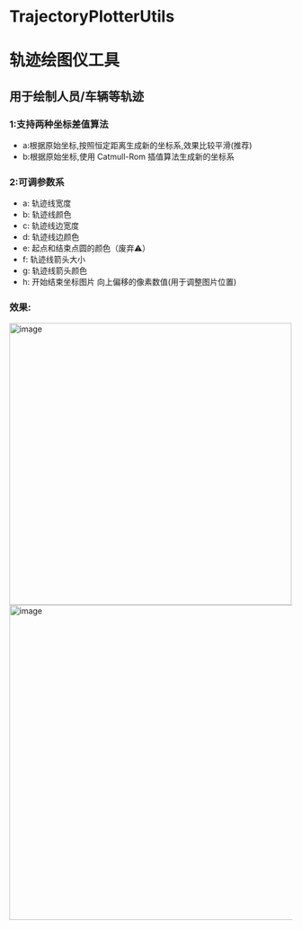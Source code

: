 # TrajectoryPlotterUtils
# 轨迹绘图仪工具

## 用于绘制人员/车辆等轨迹 
### 1:支持两种坐标差值算法 
  * a:根据原始坐标,按照恒定距离生成新的坐标系,效果比较平滑(推荐)  
  * b:根据原始坐标,使用 Catmull-Rom 插值算法生成新的坐标系  
### 2:可调参数系  
  * a: 轨迹线宽度  
  * b: 轨迹线颜色  
  * c: 轨迹线边宽度  
  * d: 轨迹线边颜色  
  * e: 起点和结束点圆的颜色（废弃⚠️）  
  * f: 轨迹线箭头大小  
  * g: 轨迹线箭头颜色  
  * h: 开始结束坐标图片 向上偏移的像素数值(用于调整图片位置)  
  
### 效果:  
<img width="502" alt="image" src="https://github.com/haojiapin/TrajectoryPlotterUtils/assets/76199410/b674ff3d-fc09-440e-a847-6151110a90d2">
<img width="561" alt="image" src="https://github.com/haojiapin/TrajectoryPlotterUtils/assets/76199410/be7f5613-3b84-47d8-bbfb-b4a22bf0585a">


